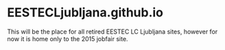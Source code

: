 # EESTECLjubljana.github.io

This will be the place for all retired EESTEC LC Ljubljana sites, however for now it is home only to the 2015 jobfair site.
